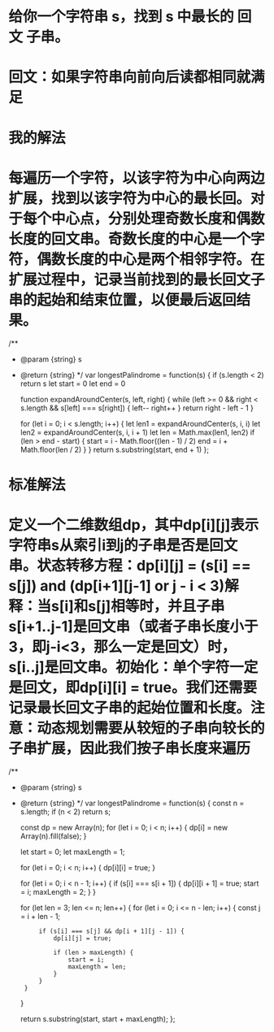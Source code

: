 # 给你一个字符串 s，找到 s 中最长的 回文 子串。
# 回文：如果字符串向前向后读都相同就满足
# 我的解法
# 每遍历一个字符，以该字符为中心向两边扩展，找到以该字符为中心的最长回。对于每个中心点，分别处理奇数长度和偶数长度的回文串。奇数长度的中心是一个字符，偶数长度的中心是两个相邻字符。在扩展过程中，记录当前找到的最长回文子串的起始和结束位置，以便最后返回结果。
/**
 * @param {string} s
 * @return {string}
 */
var longestPalindrome = function(s) {
    if (s.length < 2)
        return s
    let start = 0
    let end = 0
    
    function expandAroundCenter(s, left, right) {
        while (left >= 0 && right < s.length && s[left] === s[right]) {
            left--
            right++
        }
        return right - left - 1
    }
    
    for (let i = 0; i < s.length; i++) {
        let len1 = expandAroundCenter(s, i, i)
        let len2 = expandAroundCenter(s, i, i + 1)
        let len = Math.max(len1, len2)
        if (len > end - start) {
            start = i - Math.floor((len - 1) / 2)
            end = i + Math.floor(len / 2)
        }
    }
    return s.substring(start, end + 1)
};

# 标准解法
# 定义一个二维数组dp，其中dp[i][j]表示字符串s从索引i到j的子串是否是回文串。状态转移方程：dp[i][j] = (s[i] == s[j]) and (dp[i+1][j-1] or j - i < 3)解释：当s[i]和s[j]相等时，并且子串s[i+1..j-1]是回文串（或者子串长度小于3，即j-i<3，那么一定是回文）时，s[i..j]是回文串。初始化：单个字符一定是回文，即dp[i][i] = true。我们还需要记录最长回文子串的起始位置和长度。注意：动态规划需要从较短的子串向较长的子串扩展，因此我们按子串长度来遍历
/**
 * @param {string} s
 * @return {string}
 */
var longestPalindrome = function(s) {
    const n = s.length;
    if (n < 2) return s;
    
    <!-- 创建二维DP数组 -->
    const dp = new Array(n);
    for (let i = 0; i < n; i++) {
        dp[i] = new Array(n).fill(false);
    }
    
    let start = 0;
    let maxLength = 1;
    
    <!-- 所有长度为1的子串都是回文 -->
    for (let i = 0; i < n; i++) {
        dp[i][i] = true;
    }
    
    <!-- 检查长度为2的子串 -->
    for (let i = 0; i < n - 1; i++) {
        if (s[i] === s[i + 1]) {
            dp[i][i + 1] = true;
            start = i;
            maxLength = 2;
        }
    }
    
    <!-- 检查长度大于2的子串 -->
    for (let len = 3; len <= n; len++) {
        for (let i = 0; i <= n - len; i++) {
            const j = i + len - 1;
            
            if (s[i] === s[j] && dp[i + 1][j - 1]) {
                dp[i][j] = true;
                
                if (len > maxLength) {
                    start = i;
                    maxLength = len;
                }
            }
        }
    }
    
    return s.substring(start, start + maxLength);
};